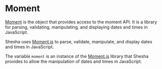 # Moment

[Moment](https://momentjs.com/) is the object that provides access to the moment API.
It is a library for parsing, validating, manipulating, and displaying dates and times in JavaScript.

Shesha uses [Moment.js](https://momentjs.com/) to parse, validate, manipulate, and display dates and times in JavaScript.

The variable `moment` is an instance of the [Moment.js](https://momentjs.com/) library that Shesha provides to allow the manipulation of dates and times in JavaScript.
